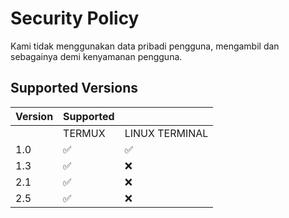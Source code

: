 # Security Policy
Kami tidak menggunakan data pribadi pengguna, mengambil dan sebagainya demi kenyamanan pengguna.

## Supported Versions

| Version | Supported          |                    |
| ------- | -------------------|--------------------|
|         | TERMUX             |LINUX TERMINAL      |
| 1.0     | :white_check_mark: |:white_check_mark:  |
| 1.3     | :white_check_mark: |:x:                 |
| 2.1     | :white_check_mark: |:x:                 |
| 2.5     | :white_check_mark: |:x:                 |


